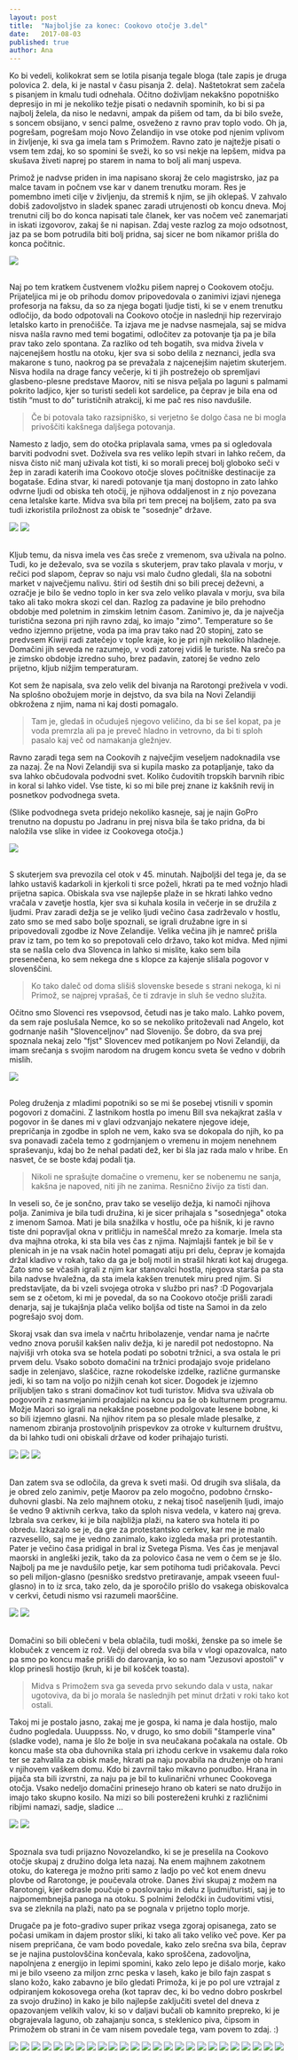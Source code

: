 ```yaml
---
layout: post
title:  "Najboljše za konec: Cookovo otočje 3.del"
date:   2017-08-03
published: true
author: Ana
---
```


<p class="intro"><span class="dropcap">K</span>o bi vedeli, kolikokrat sem se lotila pisanja tegale bloga (tale zapis je druga polovica 2. dela, ki je nastal v času pisanja 2. dela). Naštetokrat sem začela s pisanjem in kmalu tudi odnehala. Očitno doživljam nekakšno popotniško depresijo in mi je nekoliko težje pisati o nedavnih spominih, ko bi si pa najbolj želela, da niso le nedavni, ampak da pišem od tam, da bi bilo sveže, s soncem obsijano, v senci palme, osveženo z ravno prav toplo vodo. Oh ja, pogrešam, pogrešam mojo Novo Zelandijo in vse otoke pod njenim vplivom in življenje, ki sva ga imela tam s Primožem. Ravno zato je najtežje pisati o vsem tem zdaj, ko so spomini še sveži, ko so vsi nekje na lepšem, midva pa skušava živeti naprej po starem in nama to bolj ali manj uspeva.</p> 

Primož je nadvse priden in ima napisano skoraj že celo magistrsko, jaz pa malce tavam in počnem vse kar v danem trenutku moram. Res je pomembno imeti cilje v življenju, da stremiš k njim, se jih oklepaš. V zahvalo dobiš zadovoljstvo in sladek spanec zaradi utrujenosti ob koncu dneva. Moj trenutni cilj bo do konca napisati tale članek, ker vas nočem več zanemarjati in iskati izgovorov, zakaj še ni napisan. Zdaj veste razlog za mojo odsotnost, jaz pa se  bom potrudila biti bolj pridna, saj sicer ne bom nikamor prišla do konca počitnic. 

<div class="photoset-grid" data-layout="1"> 
    <img src="{{ '/assets/images/29cookislands3/01.jpg' | relative_url }}" data-title="" data-lightbox="gr1">
</div><br/>

Naj po tem kratkem čustvenem vložku pišem naprej o Cookovem otočju. Prijateljica mi je ob prihodu domov pripovedovala o zanimivi izjavi njenega profesorja na faksu, da so za njega bogati ljudje tisti, ki se v enem trenutku odločijo, da bodo odpotovali na Cookovo otočje in naslednji hip rezervirajo letalsko karto in prenočišče. Ta izjava me je nadvse nasmejala, saj se midva nisva našla ravno med temi bogatimi, odločitev za potovanje tja pa je bila prav tako zelo spontana. Za razliko od teh bogatih, sva midva živela v najcenejšem hostlu na otoku, kjer sva si sobo delila z neznanci, jedla sva makarone s tuno, naokrog pa se prevažala z najcenejšim najetim skuterjem. Nisva hodila na drage fancy večerje, ki ti jih postrežejo ob spremljavi glasbeno-plesne predstave Maorov, niti se nisva peljala po laguni s palmami pokrito ladjico, kjer so turisti sedeli kot sardelice, pa čeprav je bila ena od tistih “must to do” turističnih atrakcij, ki me pač res niso navdušile. 

<blockquote>Če bi potovala tako razsipniško, si verjetno še dolgo časa ne bi mogla privoščiti kakšnega daljšega potovanja. </blockquote>

Namesto z ladjo, sem do otočka priplavala sama, vmes pa si ogledovala barviti podvodni svet. Doživela sva res veliko lepih stvari in lahko rečem, da nisva  čisto nič manj uživala kot tisti, ki so morali precej bolj globoko seči v žep in zaradi katerih ima Cookovo otočje sloves počitniške destinacije za bogataše. Edina stvar, ki naredi potovanje tja manj dostopno in zato lahko odvrne ljudi od obiska teh otočij, je njihova oddaljenost in z njo povezana cena letalske karte. Midva sva bila pri tem precej na boljšem, zato pa sva tudi izkoristila priložnost za obisk te "sosednje" države.

<div class="photoset-grid" data-layout="2"> 
    <img src="{{ '/assets/images/29cookislands3/02.jpg' | relative_url }}" data-title="Luksuzne hišice ob morju za tiste za malo bolj premožne." data-lightbox="gr1">
    <img src="{{ '/assets/images/29cookislands3/03.jpg' | relative_url }}" data-title="Ob počitniški hiši dobiš še svojo privatno plažo." data-lightbox="gr1">
</div><br/>

Kljub temu, da nisva imela ves čas sreče z vremenom, sva uživala na polno. Tudi, ko je deževalo, sva se vozila s skuterjem, prav tako plavala v morju, v rečici pod slapom, čeprav so naju vsi malo čudno gledali, šla na sobotni market v največjemu nalivu. štiri od šestih dni so bili precej deževni, a ozračje je bilo še vedno toplo in ker sva zelo veliko plavala v morju, sva bila tako ali tako mokra skozi cel dan. Razlog za padavine je bilo prehodno obdobje med poletnim in zimskim letnim časom. Zanimivo je, da je največja turistična sezona pri njih ravno zdaj, ko imajo "zimo". Temperature so še vedno izjemno prijetne, voda pa ima prav tako nad 20 stopinj, zato se predvsem Kiwiji radi zatečejo v tople kraje, ko je pri njih nekoliko hladneje. Domačini jih seveda ne razumejo, v vodi zatorej vidiš le turiste. Na srečo pa je zimsko obdobje izredno suho, brez padavin, zatorej še vedno zelo prijetno, kljub nižjim temperaturam.

Kot sem že napisala, sva zelo velik del bivanja na Rarotongi preživela v vodi. Na splošno obožujem morje in dejstvo, da sva bila na Novi Zelandiji obkrožena z njim, nama ni kaj dosti pomagalo. 

<blockquote>Tam je, gledaš in očuduješ njegovo veličino, da bi se šel kopat, pa je voda premrzla ali pa je preveč hladno in vetrovno, da bi ti sploh pasalo kaj več od namakanja gležnjev.</blockquote>

Ravno zaradi tega sem na Cookovih z največjim veseljem nadoknadila vse za nazaj. Že na Novi Zelandiji sva si kupila masko za potapljanje, tako da sva lahko občudovala podvodni svet. Koliko čudovitih tropskih barvnih ribic in koral si lahko videl. Vse tiste, ki so mi bile prej znane iz kakšnih revij in posnetkov podvodnega sveta.

(Slike podvodnega sveta pridejo nekoliko kasneje, saj je najin GoPro trenutno na dopustu po Jadranu in prej nisva bila še tako pridna, da bi naložila vse slike in videe iz Cookovega otočja.) 

<div class="photoset-grid" data-layout="1"> 
    <img src="{{ '/assets/images/29cookislands3/04.jpg' | relative_url }}" data-title="" data-lightbox="gr1">
</div><br/>

S skuterjem sva prevozila cel otok v 45. minutah. Najboljši del tega je, da se lahko ustaviš kadarkoli in kjerkoli ti srce poželi, hkrati pa te med vožnjo hladi prijetna sapica. Obiskala sva vse najlepše plaže in se hkrati lahko vedno vračala v zavetje hostla, kjer sva si kuhala kosila in večerje in se družila z ljudmi. Prav zaradi dežja se je veliko ljudi večino časa zadrževalo v hostlu, zato smo se med sabo bolje spoznali, se igrali družabne igre in si pripovedovali zgodbe iz Nove Zelandije. Velika večina jih je namreč prišla prav iz tam, po tem ko so prepotovali celo državo, tako kot midva. Med njimi sta se našla celo dva Slovenca in lahko si mislite, kako sem bila presenečena, ko sem nekega dne s klopce za kajenje slišala pogovor v slovenščini. 

<blockquote>Ko tako daleč od doma slišiš slovenske besede s strani nekoga, ki ni Primož, se najprej vprašaš, če ti zdravje in sluh še vedno služita.</blockquote> 

Očitno smo Slovenci res vsepovsod, četudi nas je tako malo. Lahko povem, da sem raje poslušala Nemce, ko so se nekoliko pritoževali nad Angelo, kot godrnanje naših "Slovenceljnov" nad Slovenijo. Še dobro, da sva prej spoznala nekaj zelo "fjst" Slovencev med potikanjem po Novi Zelandiji, da imam srečanja s svojim narodom na drugem koncu sveta še vedno v dobrih mislih.

<div class="photoset-grid" data-layout="1"> 
    <img src="{{ '/assets/images/29cookislands3/1a.jpg' | relative_url }}" data-title="Skoraj popolno odprt kokosov oreh. Slovenca sta delila nasvete glede precej zahtevnega odpiranja trdega oreha. " data-lightbox="gr1">
</div><br/>

Poleg druženja z mladimi popotniki so se mi še posebej vtisnili v spomin pogovori z domačini. Z lastnikom hostla po imenu Bill sva nekajkrat zašla v pogovor in še danes mi v glavi odzvanjajo nekatere njegove ideje, prepričanja in zgodbe in sploh ne vem, kako sva se dokopala do njih, ko pa sva ponavadi začela temo z godrnjanjem o vremenu in mojem nenehnem spraševanju, kdaj bo že nehal padati dež, ker bi šla jaz rada malo v hribe. En nasvet, če se boste kdaj podali tja. 

<blockquote>Nikoli ne sprašujte domačine o vremenu, ker se nobenemu ne sanja, kakšna je napoved, niti jih ne zanima. Resnično živijo za tisti dan. </blockquote>

In veseli so, če je sončno, prav tako se veselijo dežja, ki namoči njihova polja. Zanimiva je bila tudi družina, ki je sicer prihajala s "sosednjega" otoka z imenom Samoa. Mati je bila snažilka v hostlu, oče pa hišnik, ki je ravno tiste dni popravljal okna v pritličju in nameščal mrežo za komarje. Imela sta dva majhna otroka, ki sta bila ves čas z njima. Najmlajši fantek je bil še v plenicah in je na vsak način hotel pomagati atiju pri delu, čeprav je komajda držal kladivo v rokah, tako da ga je bolj motil in strašil hkrati kot kaj drugega. Zato smo se včasih igrali z njim kar stanovalci hostla, njegova starša pa sta bila nadvse hvaležna, da sta imela kakšen trenutek miru pred njim. Si predstavljate, da bi vzeli svojega otroka v službo pri nas? :D Pogovarjala sem se z očetom, ki mi je povedal, da so na Cookovo otočje prišli zaradi denarja, saj je tukajšnja plača veliko boljša od tiste na Samoi in da zelo pogrešajo svoj dom.

Skoraj vsak dan sva imela v načrtu hribolazenje, vendar nama je načrte vedno znova porušil kakšen naliv dežja, ki je naredil pot nedostopno. Na najvišji vrh otoka sva se hotela podati po sobotni tržnici, a sva ostala le pri prvem delu. Vsako soboto domačini na tržnici prodajajo svoje pridelano sadje in zelenjavo, slaščice, razne rokodelske izdelke, različne gurmanske jedi, ki so tam na voljo po nižjih cenah kot sicer. Dogodek je izjemno priljubljen tako s strani domačinov kot tudi turistov. Midva sva uživala ob pogovorih z nasmejanimi prodajalci na koncu pa še ob kulturnem programu. Možje Maori so igrali na nekakšne posebne podolgovate lesene bobne, ki so bili izjemno glasni. Na njihov ritem pa so plesale mlade plesalke, z namenom zbiranja prostovoljnih prispevkov za otroke v kulturnem društvu, da bi lahko tudi oni obiskali države od koder prihajajo turisti.

<div class="photoset-grid" data-layout="21"> 
    <img src="{{ '/assets/images/29cookislands3/05.jpg' | relative_url }}" data-title="V dežnem plaščku na sobotni tržnici." data-lightbox="gr1">
    <img src="{{ '/assets/images/29cookislands3/06.jpg' | relative_url }}" data-title="Leseni izdelki." data-lightbox="gr1">
    <img src="{{ '/assets/images/29cookislands3/07.jpg' | relative_url }}" data-title="Ples maorskih deklic in bučno igranje na bobne." data-lightbox="gr1">
</div><br/>

Dan zatem sva se odločila, da greva k sveti maši. Od drugih sva slišala, da je obred zelo zanimiv, petje Maorov pa zelo mogočno, podobno črnsko-duhovni glasbi. Na zelo majhnem otoku, z nekaj tisoč naseljenih ljudi, imajo še vedno 9 aktivnih cerkva, tako da sploh nisva vedela, v katero naj greva. Izbrala sva cerkev, ki je bila najbližja plaži, na katero sva hotela iti po obredu. Izkazalo se je, da gre za protestantsko cerkev, kar me je malo razveselilo, saj me je vedno zanimalo, kako izgleda maša pri protestantih. Pater je večino časa pridigal in bral iz Svetega Pisma. Ves čas je menjaval maorski in angleški jezik, tako da za polovico časa ne vem o čem se je šlo. Najbolj pa me je navdušilo petje, kar sem potihoma tudi pričakovala. Pevci so peli miljon-glasno (pesniško sredstvo pretiravanje, ampak vseeen fuul-glasno) in to iz srca, tako zelo, da je sporočilo prišlo do vsakega obiskovalca v cerkvi, četudi nismo vsi razumeli maorščine. 

<div class="photoset-grid" data-layout="2"> 
    <img src="{{ '/assets/images/29cookislands3/08.jpg' | relative_url }}" data-title="Nedeljska maša." data-lightbox="gr1">
    <img src="{{ '/assets/images/29cookislands3/10.jpg' | relative_url }}" data-title="Cerkev, okrog nje pa beli grobovi." data-lightbox="gr1">
</div><br/>


Domačini so bili oblečeni v bela oblačila, tudi moški, ženske pa so imele še klobuček z vencem iz rož. Večji del obreda sva bila v vlogi opazovalca, nato pa smo po koncu maše prišli do darovanja, ko so nam "Jezusovi apostoli" v klop prinesli hostijo (kruh, ki je bil košček toasta). 

<blockquote>Midva s Primožem sva ga seveda prvo sekundo dala v usta, nakar ugotoviva, da bi jo morala še naslednjih pet minut držati v roki tako kot ostali.</blockquote>

Takoj mi je postalo jasno, zakaj me je gospa, ki nama je dala hostijo, malo čudno pogledala. Uuuppsss. No, v drugo, ko smo dobili "štamperle vina" (sladke vode), nama je šlo že bolje in sva neučakana počakala na ostale. Ob koncu maše sta oba duhovnika stala pri izhodu cerkve in vsakemu dala roko ter se zahvalila za obisk maše, hkrati pa naju povabila na druženje ob hrani v njihovem vaškem domu. Kdo bi zavrnil tako mikavno ponudbo. Hrana in pijača sta bili izvrstni, za naju pa je bil to kulinarični vrhunec Cookovega otočja. Vsako nedeljo domačini prinesejo hrano ob kateri se nato družijo in imajo tako skupno kosilo. Na mizi so bili postereženi kruhki z različnimi ribjimi namazi, sadje, sladice ... 

<div class="photoset-grid" data-layout="2"> 
    <img src="{{ '/assets/images/29cookislands3/09.jpg' | relative_url }}" data-title="Druženje ob kosilu po koncu maše." data-lightbox="gr1">
    <img src="{{ '/assets/images/29cookislands3/11.jpg' | relative_url }}" data-title="Takšni venčki so na Cookovem otočju zelo popularni. Še jaz bi si ga kupila, pa kaj ko so tako 'kul' samo v tistih toplih krajih." data-lightbox="gr1">
</div><br/>

Spoznala sva tudi prijazno Novozelandko, ki se je preselila na Cookovo otočje skupaj z družino dolga leta nazaj. Na enem majhnem zakotnem otoku, do katerega je možno priti samo z ladjo po več kot enem dnevu plovbe od Rarotonge, je poučevala otroke. Danes živi skupaj z možem na Rarotongi, kjer odrasle poučuje o poslovanju in delu z ljudmi/turisti, saj je to najpomembnejša panoga na otoku.  S polnimi želodčki in čudovitimi vtisi, sva se zleknila na plaži, nato pa se pognala v prijetno toplo morje. 

Drugače pa je foto-gradivo super prikaz vsega zgoraj opisanega, zato se počasi umikam in dajem prostor sliki, ki tako ali tako veliko več pove. Ker pa nisem prepričana, če vam bodo povedale, kako zelo srečna sva bila, čeprav se je najina pustolovščina končevala, kako sproščena, zadovoljna, napolnjena z energijo in lepimi spomini, kako zelo lepo je dišalo morje, kako mi je bilo vseeno za miljon zrnc peska v laseh, kako je bilo fajn zaspat s slano kožo, kako zabavno je bilo gledati Primoža, ki je po pol ure vztrajal z odpiranjem kokosovega oreha (kot taprav dec, ki bo vedno dobro poskrbel za svojo družino) in kako je bilo najlepše zaključiti svetel del dneva z opazovanjem velikih valov, ki so v daljavi bučali ob kamnito prepreko, ki je obgrajevala laguno, ob zahajanju sonca, s steklenico piva, čipsom in Primožem ob strani in če vam nisem povedale tega, vam povem to zdaj. :)

<div class="photoset-grid" data-layout="21332133312"> 
    <img src="{{ '/assets/images/29cookislands3/12.jpg' | relative_url }}" data-title="Raziskovanje otoka na skuterju." data-lightbox="gr1">
    <img src="{{ '/assets/images/29cookislands3/13.jpg' | relative_url }}" data-title="" data-lightbox="gr1">
    <img src="{{ '/assets/images/29cookislands3/14.jpg' | relative_url }}" data-title="" data-lightbox="gr1">
    <img src="{{ '/assets/images/29cookislands3/15.jpg' | relative_url }}" data-title="Gospod in gospa sta pripravljala obok za mladoporočenca, ki sta se prišla tja poročit. V daljavi sva bila navzoč ob njuni potrditvi." data-lightbox="gr1">
    <img src="{{ '/assets/images/29cookislands3/16.jpg' | relative_url }}" data-title="" data-lightbox="gr1">
    <img src="{{ '/assets/images/29cookislands3/17.jpg' | relative_url }}" data-title="" data-lightbox="gr1">
    <img src="{{ '/assets/images/29cookislands3/18.jpg' | relative_url }}" data-title="" data-lightbox="gr1">
    <img src="{{ '/assets/images/29cookislands3/19.jpg' | relative_url }}" data-title="Črpalka, ki je ob enem tudi trgovina in sladolednica. " data-lightbox="gr1">
    <img src="{{ '/assets/images/29cookislands3/20.jpg' | relative_url }}" data-title="" data-lightbox="gr1">
    <img src="{{ '/assets/images/29cookislands3/21.jpg' | relative_url }}" data-title="Grobovi so po Rarotongi posejani vsepovsod. Ljudje pokopajo svoje najbližnje celo na svojem vrtu. Tale pokopališče je bil eden redkih strnjenih v eno, s prečudovitim pogledom na morje. Kaj čš lepšga." data-lightbox="gr1">
    <img src="{{ '/assets/images/29cookislands3/22.jpg' | relative_url }}" data-title="" data-lightbox="gr1">
    <img src="{{ '/assets/images/29cookislands3/23.jpg' | relative_url }}" data-title="" data-lightbox="gr1">
    <img src="{{ '/assets/images/29cookislands3/24.jpg' | relative_url }}" data-title="On se znajde. Palce, kokosovi orehi pa gas!" data-lightbox="gr1">
    <img src="{{ '/assets/images/29cookislands3/25.jpg' | relative_url }}" data-title="<333" data-lightbox="gr1">
    <img src="{{ '/assets/images/29cookislands3/26.jpg' | relative_url }}" data-title=":D" data-lightbox="gr1">
    <img src="{{ '/assets/images/29cookislands3/27.jpg' | relative_url }}" data-title="Na zadnji večer nisem hotela ven iz vode, pa je rekel Primož, da naju avion čaka. :(" data-lightbox="gr1">
    <img src="{{ '/assets/images/29cookislands3/30.jpg' | relative_url }}" data-title="Izmed množice orehov, ki so ležali na plaži, je Primož našel največjega in najtežjega. Za večerjo smo ga pomalcali skupaj s prijatelji iz hostla. Bil je najboljši kokosov oreh od vseh do tedaj! ;)" data-lightbox="gr1">
    <img src="{{ '/assets/images/29cookislands3/31.jpg' | relative_url }}" data-title="" data-lightbox="gr1">
    <img src="{{ '/assets/images/29cookislands3/28.jpg' | relative_url }}" data-title="" data-lightbox="gr1">
    <img src="{{ '/assets/images/29cookislands3/29.jpg' | relative_url }}" data-title="" data-lightbox="gr1">
    <img src="{{ '/assets/images/29cookislands3/32.jpg' | relative_url }}" data-title="Zaradi 7-urne zamude leta sva morala noč preživeti na trati sredi letališča, saj zaradi leta zgodaj zjuraj nisva imela rezerviranega ležišča. Ko sva se zbudila, je gospod poleg naju pobiral morebitne smeti v travi. Dobro jutro!" data-lightbox="gr1">
    <img src="{{ '/assets/images/29cookislands3/33.jpg' | relative_url }}" data-title="" data-lightbox="gr1">
    <img src="{{ '/assets/images/29cookislands3/34.jpg' | relative_url }}" data-title="Se še zadnjič poslavljava od tega luštnega otočka." data-lightbox="gr1">
    <img src="{{ '/assets/images/29cookislands3/35.jpg' | relative_url }}" data-title="Dobra stvar zamude leta pa je bil tale pogled na otok, ki ga ob nočnem letu ne bi zazrla. :)" data-lightbox="gr1">
    <img src="{{ '/assets/images/29cookislands3/36.jpg' | relative_url }}" data-title="Kako majhno, ranljivo, izgubljeno sredi oceana. Adijo Rarotonga!" data-lightbox="gr1">
</div><br/>


